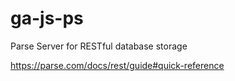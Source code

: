 # ga-js-ps
Parse Server for RESTful database storage

https://parse.com/docs/rest/guide#quick-reference
